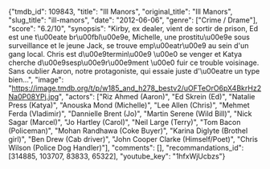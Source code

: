 {"tmdb_id": 109843, "title": "Ill Manors", "original_title": "Ill Manors", "slug_title": "ill-manors", "date": "2012-06-06", "genre": ["Crime / Drame"], "score": "6.2/10", "synopsis": "Kirby, ex dealer, vient de sortir de prison, Ed est une t\u00eate br\u00fbl\u00e9e, Michelle, une prostitu\u00e9e sous surveillance et le jeune Jack, se trouve emp\u00eatr\u00e9 au sein d'un gang local. Chris est d\u00e9termin\u00e9 \u00e0 se venger et Katya cherche d\u00e9sesp\u00e9r\u00e9ment \u00e0 fuir ce trouble voisinage. Sans oublier Aaron, notre protagoniste, qui essaie juste d'\u00eatre un type bien...", "image": "https://image.tmdb.org/t/p/w185_and_h278_bestv2/uOFTeOrO6pX4BkrHz2Na0P08YPj.jpg", "actors": ["Riz Ahmed (Aaron)", "Ed Skrein (Ed)", "Natalie Press (Katya)", "Anouska Mond (Michelle)", "Lee Allen (Chris)", "Mehmet Ferda (Vladimir)", "Dannielle Brent (Jo)", "Martin Serene (Wild Bill)", "Nick Sagar (Marcel)", "Jo Hartley (Carol)", "Neil Large (Terry)", "Tom Bacon (Policeman)", "Mohan Randhawa (Coke Buyer)", "Karina Diglyte (Brothel girl)", "Ben Drew (Cab driver)", "John Cooper Clarke (Himself/Poet)", "Chris Wilson (Police Dog Handler)"], "comments": [], "recommandations_id": [314885, 103707, 83833, 65322], "youtube_key": "1hfxWjUcbzs"}